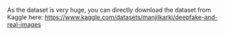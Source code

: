 As the dataset is very huge, you can directly download the dataset from Kaggle here: https://www.kaggle.com/datasets/manjilkarki/deepfake-and-real-images